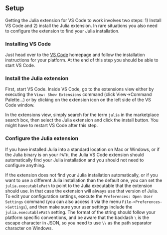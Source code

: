 ## Setup

Getting the Julia extension for VS Code to work involves two steps: 1) Install VS Code and 2) install the Julia extension. In rare situations you also need to configure the extension to find your Julia installation.

### Installing VS Code

Just head over to the [VS Code](https://code.visualstudio.com/) homepage and follow the installation instructions for your platform. At the end of this step you should be able to start VS Code.

### Install the Julia extension

First, start VS Code. Inside VS Code, go to the extensions view either by executing the `View: Show Extensions` command (click View->Command Palette...) or by clicking on the extension icon on the left side of the VS Code window.

In the extensions view, simply search for the term `julia` in the marketplace search box, then select the Julia extension and click the install button. You might have to restart VS Code after this step.

### Configure the Julia extension

If you have installed Julia into a standard location on Mac or Windows, or if the Julia binary is on your `PATH`, the Julia VS Code extension should automatically find your Julia installation and you should not need to configure anything.

If the extension does not find your Julia installation automatically, or if you want to use a different Julia installation than the default one, you can set the `julia.executablePath` to point to the Julia executable that the extension should use. In that case the extension will always use that version of Julia. To edit your configuration settings, execute the `Preferences: Open User Settings` command (you can also access it via the menu `File->Preferences->Settings`), and then make sure your user settings include the `julia.executablePath` setting. The format of the string should follow your platform specific conventions, and be aware that the backlash `\` is the escape character in JSON, so you need to use `\\` as the path separator character on Windows.
